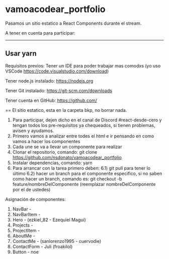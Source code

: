 # vamoacodear_portfolio
Pasamos un sitio estatico a React Components durante el stream.

A tener en cuenta para participar:

-------------------
Usar yarn
-------------------

Requisitos previos:
Tener un IDE para poder trabajar mas comodxs (yo uso VSCode https://code.visualstudio.com/download)

Tener node.js instalado: https://nodejs.org

Tener Git instalado: https://git-scm.com/downloads

Tener cuenta en GitHub: https://github.com/

==
El sitio estatico, esta en la carpeta bkp, no borrar nada.

1) Para participar, dejen dicho en el canal de Discord #react-desde-cero y tengan todos los pre-requisitos ya chequeados, si tienen problemas, avisen y ayudamos.
2) Primero vamos a analizar entre todes el html e ir pensando en como vamos a hacer los componentes
3) Cada une se va a llevar un componente para realizar
4) Clonar el repositorio, comando: git clone https://github.com/nsdonato/vamoacodear_portfolio
5) Instalar dependencias, comando: yarn
6) Para arrancar con la tarea primero deben:
6.1) git pull para tener lo último
6.2) hacer un branch para el componente especifico, si no saben como hacer un branch, comando es: git checkout -b feature/nombreDelComponente (reemplazar nombreDelComponente por el de ustedes)

Asignación de componentes:
1. NavBar -
2. NavBarItem -
3. Hero - (ezkiel_82 - Ezequiel Magui)
4. Projects -
5. ProjectItem  -
6. AboutMe -
7. ContactMe - (sanlorenzo1995 - cuervodie)
8. ContactForm - Juli (froakilol)
9. Button - noe
